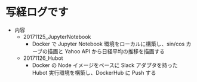 # 写経ログです
- 内容
	- 20171125_JupyterNotebook
		- Docker で Jupyter Notebook 環境をローカルに構築し、sin/cos カーブの描画と Yahoo API から日経平均の推移を描画する
	- 20171126_Hubot
		- Docker の Node イメージをベースに Slack アダプタを持った Hubot 実行環境を構築し、DockerHub に Push する
    
